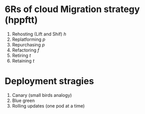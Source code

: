 # 6Rs of cloud Migration strategy (hppftt)

1. Rehosting (Lift and Shif) *h*
2. Replatforming *p*
3. Repurchasing *p*
4. Refactoring *f*
5. Retiring *t*
6. Retaining *t*

# Deployment stragies

1. Canary (small birds analogy)
2. Blue green
3. Rolling updates (one pod at a time)


